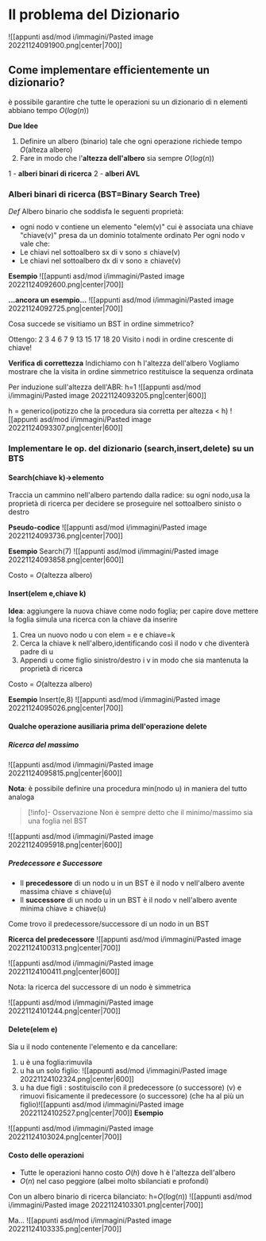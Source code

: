 # Il problema del Dizionario

![[appunti asd/mod i/immagini/Pasted image 20221124091900.png|center|700]]

## Come implementare efficientemente un dizionario?

è possibile garantire che tutte le operazioni su un dizionario di n elementi abbiano tempo $O(log(n))$

**Due Idee**
1. Definire un albero (binario) tale che ogni operazione richiede tempo $O(\text{alteza albero})$
2. Fare in modo che l'**altezza dell'albero** sia sempre $O(log(n))$

1 - **alberi binari di ricerca**
2 - **alberi AVL**

### Alberi binari di ricerca (BST=Binary Search Tree)

_Def_
Albero binario che soddisfa le seguenti proprietà:
- ogni nodo v contiene un elemento "elem(v)" cui è associata una chiave "chiave(v)" presa da un dominio totalmente ordinato
Per ogni nodo v vale che:
- Le chiavi nel sottoalbero sx di v sono $\leq$ chiave(v)
- Le chiavi nel sottoalbero dx di v sono $\geq$ chiave(v)

**Esempio**
![[appunti asd/mod i/immagini/Pasted image 20221124092600.png|center|700]]

**...ancora un esempio...**
![[appunti asd/mod i/immagini/Pasted image 20221124092725.png|center|700]]

Cosa succede se visitiamo un BST in ordine simmetrico?

Ottengo: 2 3 4 6 7 9 13 15 17 18 20
Visito i nodi in ordine crescente di chiave!

**Verifica di correttezza**
Indichiamo con h l'altezza dell'albero
Vogliamo mostrare che la visita in ordine simmetrico restituisce la sequenza ordinata

Per induzione sull'altezza dell'ABR: h=1
![[appunti asd/mod i/immagini/Pasted image 20221124093205.png|center|600]]

h = generico(ipotizzo che la procedura sia corretta per altezza $\lt$ h)
![[appunti asd/mod i/immagini/Pasted image 20221124093307.png|center|600]]

### Implementare le op. del dizionario (search,insert,delete) su un BTS

#### Search(chiave k)->elemento

Traccia un cammino nell'albero partendo dalla radice: su ogni nodo,usa la proprietà di ricerca per decidere se proseguire nel sottoalbero sinisto o destro

**Pseudo-codice**
![[appunti asd/mod i/immagini/Pasted image 20221124093736.png|center|700]]

**Esempio**
Search(7)
![[appunti asd/mod i/immagini/Pasted image 20221124093858.png|center|600]]

Costo = $O(\text{altezza albero})$

#### Insert(elem e,chiave k)
**Idea**: aggiungere la nuova chiave come nodo foglia; per capire dove mettere la foglia simula una ricerca con la chiave da inserire

1. Crea un nuovo nodo u con elem = e e chiave=k
2. Cerca la chiave k nell'albero,identificando così il nodo v che diventerà padre di u
3. Appendi u come figlio sinistro/destro i v in modo che sia mantenuta la proprietà di ricerca

Costo = $O(\text{altezza albero})$

**Esempio**
Insert(e,8)
![[appunti asd/mod i/immagini/Pasted image 20221124095026.png|center|700]]

#### Qualche operazione ausiliaria prima dell'operazione delete

##### Ricerca del massimo
![[appunti asd/mod i/immagini/Pasted image 20221124095815.png|center|600]]

**Nota**: è possibile definire una procedura min(nodo u) in maniera del tutto analoga
>[!info]- Osservazione
>Non è sempre detto che il minimo/massimo sia una foglia nel BST

![[appunti asd/mod i/immagini/Pasted image 20221124095918.png|center|600]]

##### Predecessore e Successore

- Il **precedessore** di un nodo u in un BST è il nodo v nell'albero avente massima chiave $\leq$ chiave(u)
- Il **successore** di un nodo u in un BST è il nodo v nell'albero avente minima chiave $\geq$ chiave(u)

Come trovo il predecessore/successore di un nodo in un BST

**Ricerca del predecessore**
![[appunti asd/mod i/immagini/Pasted image 20221124100313.png|center|700]]

![[appunti asd/mod i/immagini/Pasted image 20221124100411.png|center|600]]

Nota: la ricerca del successore di un nodo è simmetrica

![[appunti asd/mod i/immagini/Pasted image 20221124101244.png|center|700]]

#### Delete(elem e)
Sia u il nodo contenente l'elemento e da cancellare:
1. u è una foglia:rimuvila
2. u ha un solo figlio: ![[appunti asd/mod i/immagini/Pasted image 20221124102324.png|center|600]]
3. u ha due figli : sostituiscilo con il predecessore (o successore) (v)  e rimuovi fisicamente il predecessore (o successore) (che ha al più un figlio)![[appunti asd/mod i/immagini/Pasted image 20221124102527.png|center|700]]
**Esempio**

![[appunti asd/mod i/immagini/Pasted image 20221124103024.png|center|700]]


#### Costo delle operazioni
- Tutte le operazioni hanno costo $O(h)$ dove h è l'altezza dell'albero
- $O(n)$ nel caso peggiore (albei molto sbilanciati e profondi)

Con un albero binario di ricerca bilanciato: h=$O(log(n))$
![[appunti asd/mod i/immagini/Pasted image 20221124103301.png|center|700]]

Ma...
![[appunti asd/mod i/immagini/Pasted image 20221124103335.png|center|700]]

